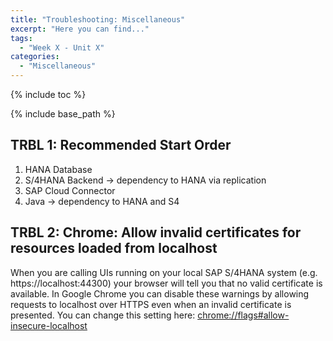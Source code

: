```yaml
---
title: "Troubleshooting: Miscellaneous"
excerpt: "Here you can find..."
tags:
  - "Week X - Unit X"
categories:
  - "Miscellaneous"
---
```


<a name="top"/>

{% include toc %}

{% include base_path %}

## TRBL 1: Recommended Start Order
1. HANA Database
2. S/4HANA Backend -> dependency to HANA via replication
3. SAP Cloud Connector
4. Java -> dependency to HANA and S4

## TRBL 2: Chrome: Allow invalid certificates for resources loaded from localhost
When you are calling UIs running on your local SAP S/4HANA system (e.g. https://localhost:44300) your browser will tell you that no valid certificate is available. In Google Chrome you can disable these warnings by allowing requests to localhost over HTTPS even when an invalid certificate is presented. You can change this setting here: [chrome://flags#allow-insecure-localhost](chrome://flags#allow-insecure-localhost)
